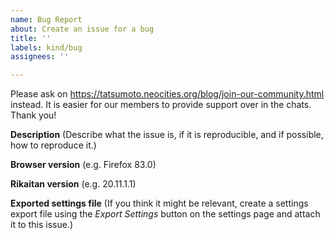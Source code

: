 ```yaml
---
name: Bug Report
about: Create an issue for a bug
title: ''
labels: kind/bug
assignees: ''

---
```


Please ask on https://tatsumoto.neocities.org/blog/join-our-community.html instead.
It is easier for our members to provide support over in the chats. Thank you!

**Description**
(Describe what the issue is, if it is reproducible, and if possible, how to
reproduce it.)

**Browser version**
(e.g. Firefox 83.0)

**Rikaitan version**
(e.g. 20.11.1.1)

**Exported settings file**
(If you think it might be relevant,
create a settings export file using the _Export Settings_ button
on the settings page and attach it to this issue.)
